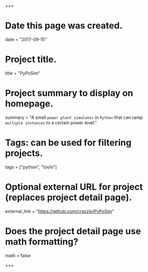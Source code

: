 +++
# Date this page was created.
date = "2017-09-15"

# Project title.
title = "PyPoSim"

# Project summary to display on homepage.
summary = "A small `power plant simulator` in `Python` that can ramp `multiple instances` to a certain power level."

# Tags: can be used for filtering projects.
tags = ["python", "tools"]

# Optional external URL for project (replaces project detail page).
external_link = "https://github.com/crazzle/PyPoSim"

# Does the project detail page use math formatting?
math = false

+++

